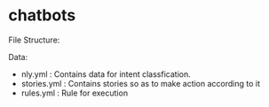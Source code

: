 # chatbots

File Structure:

Data:
  - nly.yml : Contains data for intent classfication.
  - stories.yml : Contains stories so as to make action according to it
  - rules.yml : Rule for execution
